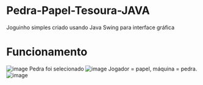 # Pedra-Papel-Tesoura-JAVA
Joguinho simples criado usando Java Swing para interface gráfica
# Funcionamento

![image](https://github.com/ClaytonAugust/Pedra-Papel-Tesoura-JAVA/assets/130181629/6a19312f-f40b-4dc1-aa46-ee18e532f8d5)
Pedra foi selecionado
![image](https://github.com/ClaytonAugust/Pedra-Papel-Tesoura-JAVA/assets/130181629/d7ce441c-c5c2-4e8d-9c17-6dd5a8a69b54)
Jogador = papel, máquina = pedra.
![image](https://github.com/ClaytonAugust/Pedra-Papel-Tesoura-JAVA/assets/130181629/195536b0-95dc-4ee2-af64-4020a49a955d)
